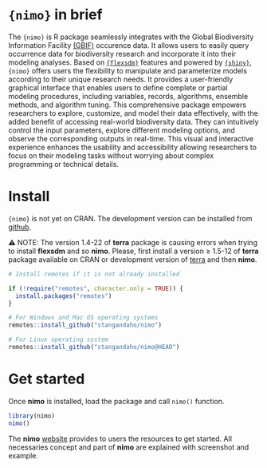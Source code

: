 
# `{nimo}` in brief
The `{nimo}` is R package seamlessly integrates with the Global Biodiversity Information Facility [(GBIF)](https://www.gbif.org/occurrence/search) occurence data. It allows users to easily query occurrence data for biodiversity research and incorporate it into their modeling analyses. Based on [`{flexsdm}`](https://github.com/sjevelazco/flexsdm/) features and powered by [`{shiny}`](https://github.com/rstudio/shiny), `{nimo}` offers users the flexibility to manipulate and parameterize models according to their unique research needs. It provides a user-friendly graphical interface that enables users to define complete or partial modeling procedures, including variables, records, algorithms, ensemble methods, and algorithm tuning.  This comprehensive package empowers researchers to explore, customize, and model their data effectively, with the added benefit of accessing real-world biodiversity data. They can intuitively control the input parameters, explore different modeling options, and observe the corresponding outputs in real-time. This visual and interactive experience enhances the usability and accessibility allowing researchers to focus on their modeling tasks without worrying about complex programming or technical details.  

# Install
`{nimo}` is not yet on CRAN. The development version can be installed from [github](https://github.com/stangandaho/nimo). 

:warning: 
  NOTE: The version 1.4-22 of **terra** package is causing errors when trying to install **flexsdm** and so **nimo**. Please, first install a version ≥ 1.5-12 of **terra** package available on CRAN or development version of [terra](https://github.com/rspatial/terra) and then **nimo**.

``` r
# Install remotes if it is not already installed

if (!require("remotes", character.only = TRUE)) {
  install.packages("remotes")
}

# For Windows and Mac OS operating systems
remotes::install_github("stangandaho/nimo")

# For Linux operating system
remotes::install_github("stangandaho/nimo@HEAD")
```

# Get started
Once **nimo** is installed, load the package and call `nimo()` function.
```r
library(nimo)
nimo()
```
The **nimo** [website](https://nimo.re-agro.org) provides to users the resources to get started. 
All necessaries concept and part of **nimo** are explained with screenshot and example. 
